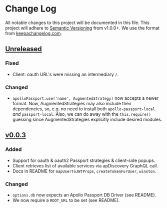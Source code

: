 # Change Log
All notable changes to this project will be documented in this file.
This project will adhere to [Semantic Versioning](http://semver.org/) from v1.0.0+.
We use the format from [keepachangelog.com](keepachangelog.com).

## [Unreleased]
### Fixed
* Client: oauth URL's were missing an intermediary `/`.

### Changed
* `apolloPassport.use('name', AugmentedStrategy)` now accepts a newer format.  Now,
  AugmentedStrategies may also include their dependencies, so, e.g. no need to install
  both `apollo-passport-local` *and* `passport-local`.  Also, we can do away with the
  `this.require()` guessing since AugmentedStrategies explicitly include desired modules.

## [v0.0.3]
### Added
* Support for oauth & oauth2 Passport strategies & client-side popups.
* Client retrieves list of available services via apDiscovery GraphQL call.
* Docs in README for `mapUserToJWTProps`, `createTokenForUser`, `winston`.

### Changed
* `options.db` now expects an Apollo Passport DB Driver (see README).
* We now require a `ROOT_URL` to be set (see README).

[Unreleased]: https://github.com/apollo-passport/apollo-passport/compare/master...devel
[v0.0.3]: https://github.com/apollo-passport/apollo-passport/compare/v0.0.2...v0.0.3

